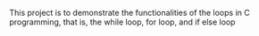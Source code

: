 This project is to demonstrate the functionalities of the loops in C programming, that is, the while loop, for loop, and if else loop

